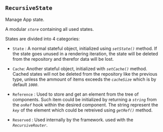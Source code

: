 ## `RecursiveState`

Manage App state.

A modular _`store`_ containing all used states.

States are divided into 4 categories:

-   `State` : A normal stateful object, initialized using _`setState()`_ method. If the state goes unused in a rendering iteration, the state will be deleted from the repository and therefor data will be lost.

-   `Cache`: Another stateful object, initialized with _`setCache()`_ method. Cached states will not be deleted from the repository like the previous type, unless the ammount of items exceeds the _`cacheSize`_ which is by default _`1000`_.

-   `Reference` : Used to store and get an element from the tree of components. Such item could be initialized by returning a _`string`_ from the _`onRef`_ hook within the desired component. The string represent the _`key`_ of the element which could be retreived using _`getRef()`_ method.

-   `Reserved` : Used internally by the framework. used with the _`RecursiveRouter`_.
